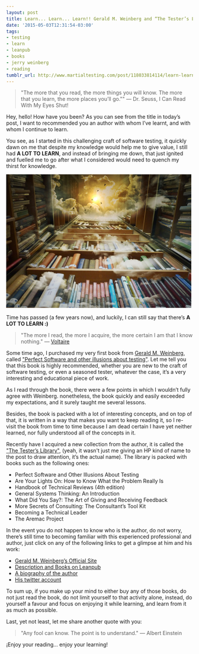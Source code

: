 ```yaml
---
layout: post
title: Learn... Learn... Learn!! Gerald M. Weinberg and “The Tester’s Library”
date: '2015-05-03T12:31:54-03:00'
tags:
- testing
- learn
- leanpub
- books
- jerry weinberg
- reading
tumblr_url: http://www.martialtesting.com/post/118033814114/learn-learn-learn-gerald-m-weinberg
---
```


>"The more that you read, the more things you will know. The more that you learn, the more places you’ll go."" ― Dr. Seuss, I Can Read With My Eyes Shut!

Hey, hello! How have you been? As you can see from the title in today’s post, I want to recommended you an author with whom I’ve learnt, and with whom I continue to learn.

You see, as I started in this challenging craft of software testing, it quickly dawn on me that despite my knowledge would help me to give value, I still had **A LOT TO LEARN**, and instead of bringing me down, that just ignited and fuelled me to go after what I considered would need to quench my thirst for knowledge.

![Learn](/assets/learn.jpg)

Time has passed (a few years now), and luckily, I can still say that there’s **A LOT TO LEARN :)**

>"The more I read, the more I acquire, the more certain I am that I know nothing."
― [Voltaire](http://www.goodreads.com/author/show/5754446.Voltaire)

Some time ago, I purchased my very first book from [Gerald M. Weinberg](https://en.wikipedia.org/wiki/Gerald_Weinberg), called ["Perfect Software and other illusions about testing"](https://leanpub.com/perfectsoftware). Let me tell you that this book is highly recommended, whether you are new to the craft of software testing, or even a seasoned tester, whatever the case, it’s a very interesting and educational piece of work.

As I read through the book, there were a few points in which I wouldn’t fully agree with Weinberg. nonetheless, the book quickly and easily exceeded my expectations, and it surely taught me several lessons.

Besides, the book is packed with a lot of interesting concepts, and on top of that, it is written in a way that makes you want to keep reading it, so I re-visit the book from time to time because I am dead certain I have yet neither learned, nor fully understood all of the concepts in it.

Recently have I acquired a new collection from the author, it is called the ["The Tester’s Library"](https://leanpub.com/b/thetesterslibrary/), (yeah, it wasn't just me giving an HP kind of name to the post to draw attention, it’s the actual name). The library is packed with books such as the following ones:

- Perfect Software and Other Illusions About Testing
- Are Your Lights On: How to Know What the Problem Really Is
- Handbook of Technical Reviews (4th edition)
- General Systems Thinking: An Introduction
- What Did You Say?: The Art of Giving and Receiving Feedback
- More Secrets of Consulting: The Consultant’s Tool Kit
- Becoming a Technical Leader
- The Aremac Project

In the event you do not happen to know who is the author, do not worry, there’s still time to becoming familiar with this experienced professional and author, just click on any of the following links to get a glimpse at him and his work:

- [Gerald M. Weinberg’s Official Site](http://www.geraldmweinberg.com/Site/Home.html)
- [Description and Books on Leanpub](https://leanpub.com/u/jerryweinberg)
- [A biography of the author](http://www.smashwords.com/profile/view/JerryWeinberg)
- [His twitter account](https://twitter.com/jerryweinberg)

To sum up, if you make up your mind to either buy any of those books, do not just read the book, do not limit yourself to that activity alone, instead, do yourself a favour and focus on enjoying it while learning, and learn from it as much as possible.

Last, yet not least, let me share another quote with you:

>"Any fool can know. The point is to understand."
― Albert Einstein

¡Enjoy your reading… enjoy your learning!
